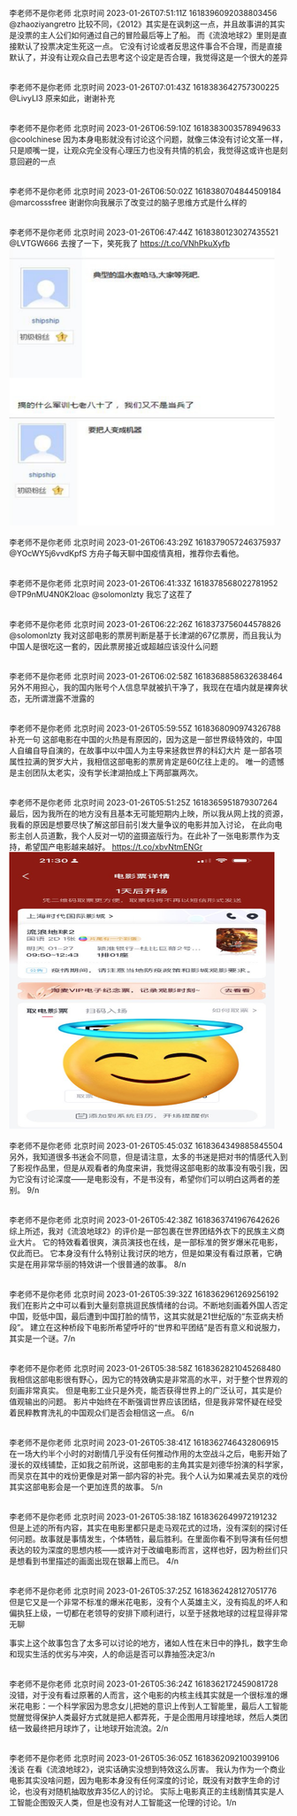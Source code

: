 李老师不是你老师 北京时间 2023-01-26T07:51:11Z 1618396092038803456<br>@zhaoziyangretro 比较不同，《2012》其实是在讽刺这一点，并且故事讲的其实是没票的主人公们如何通过自己的冒险最后等上了船。
而《流浪地球2》里则是直接默认了投票决定生死这一点。
它没有讨论或者反思这件事合不合理，而是直接默认了，并没有让观众自己去思考这个设定是否合理，我觉得这是一个很大的差异<br><br><br>李老师不是你老师 北京时间 2023-01-26T07:01:43Z 1618383642757300225<br>@LivyLI3 原来如此，谢谢补充<br><br><br>李老师不是你老师 北京时间 2023-01-26T06:59:10Z 1618383003578949633<br>@coolchinese 因为本身电影就没有讨论这个问题，就像三体没有讨论文革一样，只是顺嘴一提，让观众完全没有心理压力也没有共情的机会，我觉得这或许也是刻意回避的一点<br><br><br>李老师不是你老师 北京时间 2023-01-26T06:50:02Z 1618380704844509184<br>@marcosssfree 谢谢你向我展示了改变过的脑子思维方式是什么样的<br><br><br>李老师不是你老师 北京时间 2023-01-26T06:47:44Z 1618380123027435521<br>@LVTGW666 去搜了一下，笑死我了 https://t.co/VNhPkuXyfb<br><img src='/temp/image/2023/y-Month-1/1618380123027435521_0.jpg' width='480' height='500'><br><br>李老师不是你老师 北京时间 2023-01-26T06:43:29Z 1618379057246375937<br>@YOcWY5j6vvdKpfS 方舟子每天聊中国疫情真相，推荐你去看他。<br><br><br>李老师不是你老师 北京时间 2023-01-26T06:41:33Z 1618378568022781952<br>@TP9nMU4N0K2loac @solomonlzty 我忘了这茬了<br><br><br>李老师不是你老师 北京时间 2023-01-26T06:22:26Z 1618373756044578826<br>@solomonlzty 我对这部电影的票房判断是基于长津湖的67亿票房，而且我认为中国人是很吃这一套的，因此票房接近或超越应该没什么问题<br><br><br>李老师不是你老师 北京时间 2023-01-26T06:02:58Z 1618368858632638464<br>另外不用担心，我的国内账号个人信息早就被扒干净了，我现在在墙内就是裸奔状态，无所谓泄露不泄露的<br><br><br>李老师不是你老师 北京时间 2023-01-26T05:59:55Z 1618368090974326788<br>补充一句
这部电影在中国的火热是有原因的，因为这是一部世界级特效的，中国人自编自导自演的，在故事中以中国人为主导来拯救世界的科幻大片
是一部各项属性拉满的贺岁大片，我相信这部电影的票房肯定是60亿往上走的。
唯一的遗憾是主创团队太老实，没有学长津湖拍成上下两部赢两次。<br><br><br>李老师不是你老师 北京时间 2023-01-26T05:51:25Z 1618365951879307264<br>最后，因为我所在的地方没有且基本无可能短期内上映，所以我从网上找的资源，我看的原因是想要尽快了解这部目前引发大量争议的电影并加入讨论，
在此向电影主创人员道歉，我个人反对一切的盗摄盗版行为。在此补了一张电影票作为支持，希望国产电影越来越好。 https://t.co/xbvNtmENGr<br><img src='/temp/image/2023/y-Month-1/1618365951879307264_0.jpg' width='480' height='500'><br><br>李老师不是你老师 北京时间 2023-01-26T05:45:03Z 1618364349885845504<br>另外，我知道很多书迷会不同意，但是请注意，太多的书迷是把对书的情感代入到了影视作品里，但是从观看者的角度来讲，我觉得这部电影的故事没有吸引我，因为它没有讨论深度——是电影没有，不是书没有，希望你们可以明白这两者的差别。
9/n<br><br><br>李老师不是你老师 北京时间 2023-01-26T05:42:38Z 1618363741967642626<br>综上所述，我对《流浪地球2》的评价是一部包裹在世界团结外衣下的民族主义商业大片。
它的特效看着很爽，演员演技也在线，是一部标准的贺岁爆米花电影，仅此而已。
它本身没有什么特别让我讨厌的地方，但是如果没有看过原著，它确实是在用非常华丽的特效讲一个很普通的故事。 8/n<br><br><br>李老师不是你老师 北京时间 2023-01-26T05:39:32Z 1618362961269256192<br>我们在影片之中可以看到大量刻意挑逗民族情绪的台词。不断地刻画着外国人否定中国，贬低中国，最后遭到中国打脸的情节，这其实就是21世纪版的“东亚病夫桥段”。
建立在这种桥段下电影所希望呼吁的“世界和平团结”是否有意义和说服力，其实是一个谜。7/n<br><br><br>李老师不是你老师 北京时间 2023-01-26T05:38:58Z 1618362821045268480<br>我相信这部电影很有野心，因为它的特效确实是非常高的水平，对于整个世界观的刻画非常真实。
但是电影工业只是外壳，能否获得世界上的广泛认可，其实是价值观输出的问题。
影片中始终在不断强调世界应该团结，但是我非常怀疑在经受着民粹教育洗礼的中国观众们是否会相信这一点。 6/n<br><br><br>李老师不是你老师 北京时间 2023-01-26T05:38:41Z 1618362746432806915<br>在一场大约半个小时的对剧情几乎没有任何推动作用的太空战斗之后，电影开始了漫长的双线铺垫，正如我之前所说，这部电影的主角其实是刘德华扮演的科学家，而吴京在其中的戏份更像是对第一部内容的补完。我个人认为如果减去吴京的戏份其实这部电影会是一个更加连贯的故事。 5/n<br><br><br>李老师不是你老师 北京时间 2023-01-26T05:38:18Z 1618362649972191232<br>但是上述的所有内容，其实在电影里都只是走马观花式的过场，没有深刻的探讨任何问题。故事就是事情发生，个体牺牲，最后胜利。在里面你看不到导演有任何想表达的较为深度的思想内核——或许对于改编电影而言，这样也好，因为粉丝们只是想看到书里描述的画面出现在银幕上而已。 4/n<br><br><br>李老师不是你老师 北京时间 2023-01-26T05:37:25Z 1618362428127051776<br>但是它又是一个非常不标准的爆米花电影，没有个人英雄主义，没有捣乱的坏人和偏执狂上级，一切都在老领导的安排下顺利进行，以至于拯救地球的过程显得非常无聊

事实上这个故事包含了太多可以讨论的地方，诸如人性在末日中的挣扎，数字生命和现实生活的优劣与冲突，人的命运是否可以靠抽签决定3/n<br><br><br>李老师不是你老师 北京时间 2023-01-26T05:36:24Z 1618362172459081728<br>没错，对于没有看过原著的人而言，这个电影的内核主线其实就是一个很标准的爆米花电影：一个科学家因为思念女儿把她的意识上传到人工智能里，最后人工智能觉醒觉得保护人类最好方式就是把人都弄死，于是企图用月球撞地球，然后人类团结一致最终把月球炸了，让地球开始流浪。2/n<br><br><br>李老师不是你老师 北京时间 2023-01-26T05:36:05Z 1618362092100399106<br>浅谈
在看《流浪地球2》，说实话确实没想到特效这么厉害。
我认为作为一个商业电影其实没啥问题，因为电影本身没有任何深度的讨论，既没有对数字生命的讨论，也没有对随机抽取放弃35亿人的讨论。
实际上电影真正的主线剧情其实是人工智能企图毁灭人类，但是也没有对人工智能这一伦理的讨论。1/n<br><br><br>